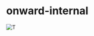 # onward-internal
![T](https://cdn.discordapp.com/attachments/938615178965180437/1015745381851746414/Capture.PNG)
